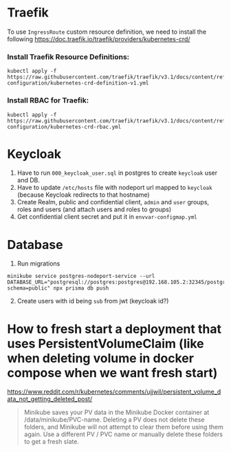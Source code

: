# Traefik

To use `IngressRoute` custom resource definition, we need to install the following https://doc.traefik.io/traefik/providers/kubernetes-crd/

### Install Traefik Resource Definitions:

```
kubectl apply -f https://raw.githubusercontent.com/traefik/traefik/v3.1/docs/content/reference/dynamic-configuration/kubernetes-crd-definition-v1.yml
```

### Install RBAC for Traefik:

```
kubectl apply -f https://raw.githubusercontent.com/traefik/traefik/v3.1/docs/content/reference/dynamic-configuration/kubernetes-crd-rbac.yml
```

# Keycloak

1. Have to run `000_keycloak_user.sql` in postgres to create `keycloak` user and DB.
2. Have to update `/etc/hosts` file with nodeport url mapped to `keycloak` (because Keycloak redirects to that hostname)
3. Create Realm, public and confidential client, `admin` and `user` groups, roles and users (and attach users and roles to groups)
4. Get confidential client secret and put it in `envvar-configmap.yml`

# Database

1. Run migrations

```
minikube service postgres-nodeport-service --url
DATABASE_URL="postgresql://postgres:postgres@192.168.105.2:32345/postgres?schema=public" npx prisma db push
```

2. Create users with id being `sub` from jwt (keycloak id?)

# How to fresh start a deployment that uses PersistentVolumeClaim (like when deleting volume in docker compose when we want fresh start)

https://www.reddit.com/r/kubernetes/comments/ujjwil/persistent_volume_data_not_getting_deleted_post/

> Minikube saves your PV data in the Minikube Docker container at /data/minikube/PVC-name. Deleting a PV does not delete these folders, and Minikube will not attempt to clear them before using them again. Use a different PV / PVC name or manually delete these folders to get a fresh slate.
